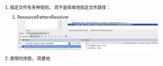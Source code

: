 1. 指定文件有多种规则， 而不是简单地指定文件路径：

   1. ResourcePatternResolver ![](/assets/ResourcePatternResolver.png)

2. 使用时序图， 简要地



